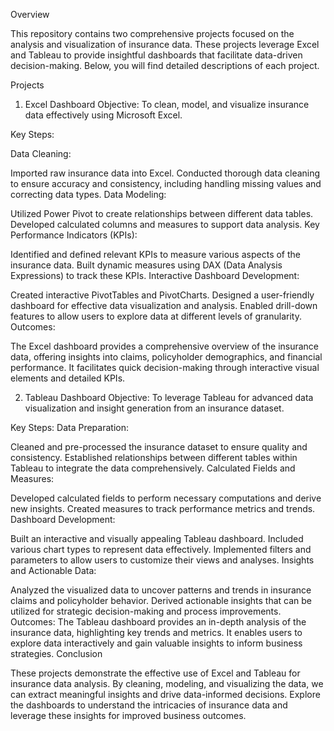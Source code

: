 Overview

This repository contains two comprehensive projects focused on the analysis and visualization of insurance data. These projects leverage Excel and Tableau to provide insightful dashboards that facilitate data-driven decision-making. Below, you will find detailed descriptions of each project.

Projects

1. Excel Dashboard
Objective: To clean, model, and visualize insurance data effectively using Microsoft Excel.

Key Steps:

Data Cleaning:

Imported raw insurance data into Excel.
Conducted thorough data cleaning to ensure accuracy and consistency, including handling missing values and correcting data types.
Data Modeling:

Utilized Power Pivot to create relationships between different data tables.
Developed calculated columns and measures to support data analysis.
Key Performance Indicators (KPIs):

Identified and defined relevant KPIs to measure various aspects of the insurance data.
Built dynamic measures using DAX (Data Analysis Expressions) to track these KPIs.
Interactive Dashboard Development:

Created interactive PivotTables and PivotCharts.
Designed a user-friendly dashboard for effective data visualization and analysis.
Enabled drill-down features to allow users to explore data at different levels of granularity.
Outcomes:

The Excel dashboard provides a comprehensive overview of the insurance data, offering insights into claims, policyholder demographics, and financial performance.
It facilitates quick decision-making through interactive visual elements and detailed KPIs.

2. Tableau Dashboard
Objective: To leverage Tableau for advanced data visualization and insight generation from an insurance dataset.

Key Steps:
Data Preparation:

Cleaned and pre-processed the insurance dataset to ensure quality and consistency.
Established relationships between different tables within Tableau to integrate the data comprehensively.
Calculated Fields and Measures:

Developed calculated fields to perform necessary computations and derive new insights.
Created measures to track performance metrics and trends.
Dashboard Development:

Built an interactive and visually appealing Tableau dashboard.
Included various chart types to represent data effectively.
Implemented filters and parameters to allow users to customize their views and analyses.
Insights and Actionable Data:

Analyzed the visualized data to uncover patterns and trends in insurance claims and policyholder behavior.
Derived actionable insights that can be utilized for strategic decision-making and process improvements.
Outcomes:
The Tableau dashboard provides an in-depth analysis of the insurance data, highlighting key trends and metrics.
It enables users to explore data interactively and gain valuable insights to inform business strategies.
Conclusion

These projects demonstrate the effective use of Excel and Tableau for insurance data analysis. By cleaning, modeling, and visualizing the data, we can extract meaningful insights and drive data-informed decisions. Explore the dashboards to understand the intricacies of insurance data and leverage these insights for improved business outcomes.
